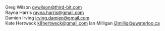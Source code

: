 Greg Wilson <gvwilson@third-bit.com>  
Rayna Harris <rayna.harris@gmail.com>  
Damien Irving <irving.damien@gmail.com>  
Kate Hertweck <k8hertweck@gmail.com>
Ian Milligan <i2millig@uwaterloo.ca>
